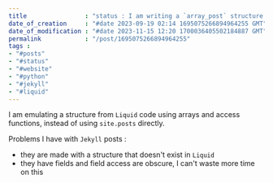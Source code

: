 ```yaml
---
title                : "status : I am writing a `array_post` structure in `Liquid` for the website"
date_of_creation     : "#date 2023-09-19 02:14 1695075266894964255 GMT"
date_of_modification : "#date 2023-11-15 12:20 1700036405502184887 GMT"
permalink            : "/post/1695075266894964255"
tags :
- "#posts"
- "#status"
- "#website"
- "#python"
- "#jekyll"
- "#liquid"
---
```


I am emulating a structure from `Liquid` code using arrays and access functions, instead of using `site.posts` directly. 

Problems I have with `Jekyll` posts :
- they are made with a structure that doesn't exist in `Liquid`
- they have fields and field access are obscure, I can't waste more time on this